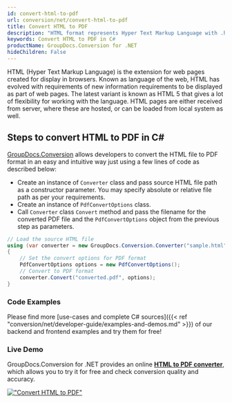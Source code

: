 ```yaml
---
id: convert-html-to-pdf
url: conversion/net/convert-html-to-pdf
title: Convert HTML to PDF
description: "HTML format represents Hyper Text Markup Language with .html extension. Learn how to convert HTML to PDF file programmatically in C# language using GroupDocs.Conversion for .NET library."
keywords: Convert HTML to PDF in C#
productName: GroupDocs.Conversion for .NET
hideChildren: False
---
```


HTML (Hyper Text Markup Language) is the extension for web pages created for display in browsers. Known as language of the web, HTML has evolved with requirements of new information requirements to be displayed as part of web pages. The latest variant is known as HTML 5 that gives a lot of flexibility for working with the language. HTML pages are either received from server, where these are hosted, or can be loaded from local system as well.

## Steps to convert HTML to PDF in C#

[GroupDocs.Conversion](https://products.groupdocs.com/conversion/net) allows developers to convert the HTML file to PDF format in an easy and intuitive way just using a few lines of code as described below:

* Create an instance of `Converter` class and pass source HTML file path as a constructor parameter. You may specify absolute or relative file path as per your requirements. 
* Create an instance of `PdfConvertOptions` class.
* Call `Converter` class `Convert` method and pass the filename for the converted PDF file and the `PdfConvertOptions` object from the previous step as parameters.

```csharp
// Load the source HTML file
using (var converter = new GroupDocs.Conversion.Converter("sample.html"))
{
    // Set the convert options for PDF format
    PdfConvertOptions options = new PdfConvertOptions();
    // Convert to PDF format
    converter.Convert("converted.pdf", options);
}
```

### Code Examples

Please find more [use-cases and complete C# sources]({{< ref "conversion/net/developer-guide/examples-and-demos.md" >}}) of our backend and frontend examples and try them for free!

### Live Demo

GroupDocs.Conversion for .NET provides an online [**HTML to PDF converter**](https://products.groupdocs.app/conversion/html-to-pdf), which allows you to try it for free and check conversion quality and accuracy.

[!["Convert HTML to PDF"](conversion/net/images/convert-html-to-pdf.png)](https://products.groupdocs.app/conversion/html-to-pdf)